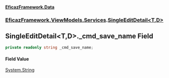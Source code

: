 #### [EficazFramework.Data](EficazFrameworkData.md 'EficazFramework Data')
### [EficazFramework.ViewModels.Services](EficazFrameworkData.md#EficazFramework.ViewModels.Services 'EficazFramework.ViewModels.Services').[SingleEditDetail&lt;T,D&gt;](EficazFramework.ViewModels.Services/SingleEditDetail_T,D_.md 'EficazFramework.ViewModels.Services.SingleEditDetail<T,D>')

## SingleEditDetail<T,D>._cmd_save_name Field

```csharp
private readonly string _cmd_save_name;
```

#### Field Value
[System.String](https://docs.microsoft.com/en-us/dotnet/api/System.String 'System.String')